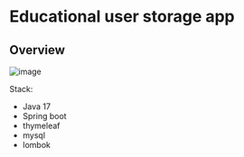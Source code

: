 # Educational user storage app

Overview
----
![image](https://github.com/Rnd-mi/simple-crud/assets/124258830/807d6da1-e264-421b-896a-f74f6960f7d9)




Stack:
- Java 17
- Spring boot
- thymeleaf
- mysql
- lombok
